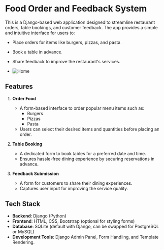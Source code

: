 # Food Order and Feedback System

This is a Django-based web application designed to streamline restaurant orders, table bookings, and customer feedback. The app provides a simple and intuitive interface for users to:

- Place orders for items like burgers, pizzas, and pasta.
- Book a table in advance.
- Share feedback to improve the restaurant's services.

- ![Home](images/order-form.png)

## Features

1. **Order Food**  
   - A form-based interface to order popular menu items such as:
     - Burgers
     - Pizzas
     - Pasta  
   - Users can select their desired items and quantities before placing an order.

2. **Table Booking**  
   - A dedicated form to book tables for a preferred date and time.
   - Ensures hassle-free dining experience by securing reservations in advance.

3. **Feedback Submission**  
   - A form for customers to share their dining experiences.
   - Captures user input for improving the service quality.

## Tech Stack

- **Backend**: Django (Python)
- **Frontend**: HTML, CSS, Bootstrap (optional for styling forms)
- **Database**: SQLite (default with Django, can be swapped for PostgreSQL or MySQL)
- **Development Tools**: Django Admin Panel, Form Handling, and Template Rendering.


